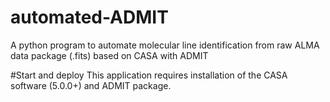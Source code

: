 # automated-ADMIT
A python program to automate molecular line identification from raw ALMA data package (.fits) based on CASA with ADMIT 

#Start and deploy
This application requires installation of the CASA software (5.0.0+) and ADMIT package. 
